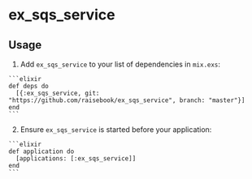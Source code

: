 # ex_sqs_service

## Usage

  1. Add `ex_sqs_service` to your list of dependencies in `mix.exs`:

    ```elixir
    def deps do
      [{:ex_sqs_service, git: "https://github.com/raisebook/ex_sqs_service", branch: "master"}]
    end
    ```

  2. Ensure `ex_sqs_service` is started before your application:

    ```elixir
    def application do
      [applications: [:ex_sqs_service]]
    end
    ```
